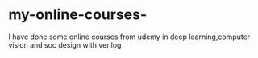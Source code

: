 # my-online-courses-
I have done some online courses from udemy in deep learning,computer vision and soc design with verilog
